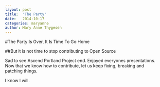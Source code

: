 ```yaml
---
layout: post
title:  "The Party"
date:   2014-10-17
categories: maryanne
author: Mary Anne Thygesen
---
```

#The Party Is Over, It Is Time To Go Home

##But it is not time to stop contributing to Open Source

Sad to see Ascend Portland Project end. Enjoyed everyones presentations.
Now that we know how to contribute, let us keep fixing, 
breaking and patching things.

I know I will.